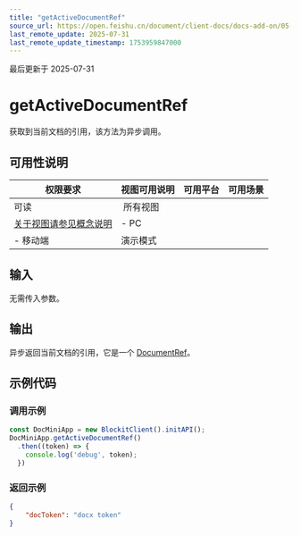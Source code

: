 ```yaml
---
title: "getActiveDocumentRef"
source_url: https://open.feishu.cn/document/client-docs/docs-add-on/05-api-doc/basic-data-reference---base/getactivedocumentref
last_remote_update: 2025-07-31
last_remote_update_timestamp: 1753959847000
---
```

最后更新于 2025-07-31

# getActiveDocumentRef
获取到当前文档的引用，该方法为异步调用。

## 可用性说明

权限要求 | 视图可用说明 | 可用平台 | 可用场景
--- | --- | --- | ---
可读 | &nbsp;所有视图  
[关于视图请参见概念说明](https://open.feishu.cn/document/uAjLw4CM/uYjL24iN/docs-add-on/02-cloud-doc-block-noun-explanation) | - PC  
- 移动端 | 演示模式

## 输入

无需传入参数。

## 输出

异步返回当前文档的引用，它是一个 [DocumentRef](https://open.feishu.cn/document/uAjLw4CM/uYjL24iN/docs-add-on/05-api-doc/basic-data-reference---base/DocumentRef)。

## 示例代码

### 调用示例

```js
const DocMiniApp = new BlockitClient().initAPI();
DocMiniApp.getActiveDocumentRef()
  .then((token) => {
    console.log('debug', token);
  })
```

### 返回示例

```json
{
    "docToken": "docx token"
}
```
